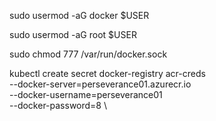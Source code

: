 sudo usermod -aG docker $USER

sudo usermod -aG root $USER

sudo chmod 777 /var/run/docker.sock


kubectl create secret docker-registry acr-creds \
  --docker-server=perseverance01.azurecr.io \
  --docker-username=perseverance01 \
  --docker-password=8 \

